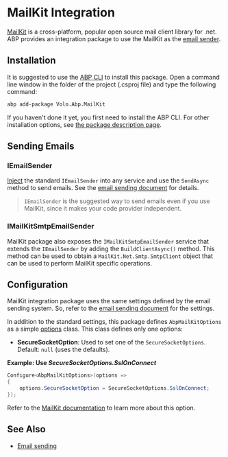 # MailKit Integration

[MailKit](http://www.mimekit.net/) is a cross-platform, popular open source mail client library for .net. ABP provides an integration package to use the MailKit as the [email sender](./emailing.md).

## Installation

It is suggested to use the [ABP CLI](../../cli) to install this package. Open a command line window in the folder of the project (.csproj file) and type the following command:

````bash
abp add-package Volo.Abp.MailKit
````

If you haven't done it yet, you first need to install the ABP CLI. For other installation options, see [the package description page](https://abp.io/package-detail/Volo.Abp.MailKit).

## Sending Emails

### IEmailSender

[Inject](../fundamentals/dependency-injection.md) the standard `IEmailSender` into any service and use the `SendAsync` method to send emails. See the [email sending document](./emailing.md) for details.

> `IEmailSender` is the suggested way to send emails even if you use MailKit, since it makes your code provider independent.

### IMailKitSmtpEmailSender

MailKit package also exposes the `IMailKitSmtpEmailSender` service that extends the `IEmailSender` by adding the `BuildClientAsync()` method. This method can be used to obtain a `MailKit.Net.Smtp.SmtpClient` object that can be used to perform MailKit specific operations.

## Configuration

MailKit integration package uses the same settings defined by the email sending system. So, refer to the [email sending document](./emailing.md) for the settings.

In addition to the standard settings, this package defines `AbpMailKitOptions` as a simple [options](../fundamentals/options.md) class. This class defines only one options:

* **SecureSocketOption**: Used to set one of the `SecureSocketOptions`. Default: `null` (uses the defaults).

**Example: Use *SecureSocketOptions.SslOnConnect***

````csharp
Configure<AbpMailKitOptions>(options =>
{
    options.SecureSocketOption = SecureSocketOptions.SslOnConnect;
});
````

Refer to the [MailKit documentation](http://www.mimekit.net/) to learn more about this option.

## See Also

* [Email sending](./emailing.md)